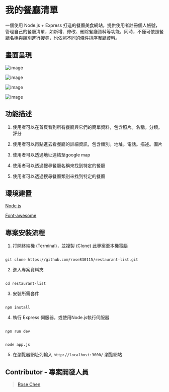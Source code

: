 # 我的餐廳清單

一個使用 Node.js + Express 打造的餐廳美食網站，提供使用者註冊個人帳號，管理自己的餐廳清單，如新增、修改、刪除餐廳資料等功能，同時，不僅可依照餐廳名稱與類別進行搜尋，也依照不同的條件排序餐廳資料。

## 畫面呈現

![image](https://github.com/rose830115/restaurant-list/tree/main/publicimg/homePage.png)

![image](https://github.com/rose830115/restaurant-list/tree/main/public/img/restaurantInfo.png)

![image](https://github.com/rose830115/restaurant-list/tree/main/public/img/searchFunction.png)

![image](https://github.com/rose830115/restaurant-list/tree/main/public/img/searchError.png)

## 功能描述

1. 使用者可以在首頁看到所有餐廳與它們的簡單資料，包含照片。名稱。分類。評分

2. 使用者可以再點進去看餐廳的詳細資訊，包含類別。地址。電話。描述。圖片

3. 使用者可以透過地址連結至google map

4. 使用者可以透過搜尋餐廳名稱來找到特定的餐廳

5. 使用者可以透過搜尋餐廳類別來找到特定的餐廳

## 環境建置

[Node.js](https://nodejs.org/en/)

[Font-awesome](https://fontawesome.com/)

## 專案安裝流程

1. 打開終端機 (Terminal)，並複製 (Clone) 此專案至本機電腦

```

git clone https://github.com/rose830115/restaurant-list.git

```

2. 進入專案資料夾

```

cd restaurant-list

```

3. 安裝所需套件

```

npm install

```

4. 執行 Express 伺服器，或使用Node.js執行伺服器

```

npm run dev

```

```

node app.js

```

5. 在瀏覽器網址列輸入 `http://localhost:3000/` 瀏覽網站


## Contributor - 專案開發人員

> [Rose Chen](https://github.com/rose830115)
